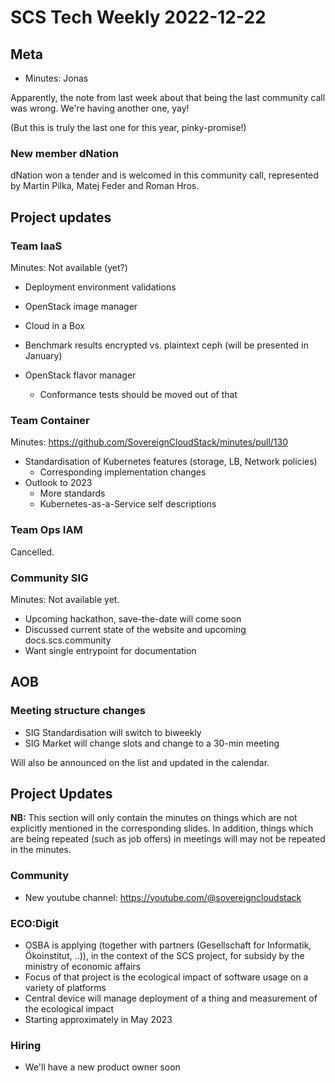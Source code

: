# SCS Tech Weekly 2022-12-22

## Meta

- Minutes: Jonas

Apparently, the note from last week about that being the last community call was wrong. We're having another one, yay!

(But this is truly the last one for this year, pinky-promise!)

### New member dNation

dNation won a tender and is welcomed in this community call, represented by Martin Pilka, Matej Feder and Roman Hros.

## Project updates

### Team IaaS

Minutes: Not available (yet?)

- Deployment environment validations
- OpenStack image manager
- Cloud in a Box
- Benchmark results encrypted vs. plaintext ceph (will be presented in January)
- OpenStack flavor manager

  - Conformance tests should be moved out of that

### Team Container

Minutes: https://github.com/SovereignCloudStack/minutes/pull/130

- Standardisation of Kubernetes features (storage, LB, Network policies)
  - Corresponding implementation changes
- Outlook to 2023
  - More standards
  - Kubernetes-as-a-Service self descriptions

### Team Ops IAM

Cancelled.

### Community SIG

Minutes: Not available yet.

- Upcoming hackathon, save-the-date will come soon
- Discussed current state of the website and upcoming docs.scs.community
- Want single entrypoint for documentation

## AOB

### Meeting structure changes

- SIG Standardisation will switch to biweekly
- SIG Market will change slots and change to a 30-min meeting

Will also be announced on the list and updated in the calendar.

## Project Updates

**NB:** This section will only contain the minutes on things which are not explicitly mentioned in the corresponding slides. In addition, things which are being repeated (such as job offers) in meetings will may not be repeated in the minutes.

### Community

- New youtube channel: https://youtube.com/@sovereigncloudstack

### ECO:Digit

- OSBA is applying (together with partners (Gesellschaft for Informatik, Ökoinstitut, ..)), in the context of the SCS project, for subsidy by the ministry of economic affairs
- Focus of that project is the ecological impact of software usage on a variety of platforms
- Central device will manage deployment of a thing and measurement of the ecological impact
- Starting approximately in May 2023

### Hiring

- We'll have a new product owner soon
